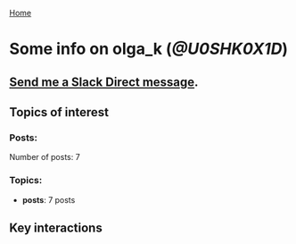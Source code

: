 [Home](https://kelu124.github.io/echommunity/)

# Some info on __olga_k__ (_@U0SHK0X1D_)


## [Send me a Slack Direct message](https://echopen.slack.com/messages/@olga_k/).

## Topics of interest

### Posts: 

Number of posts: 7

### Topics:

* __posts__: 7 posts

## Key interactions 

